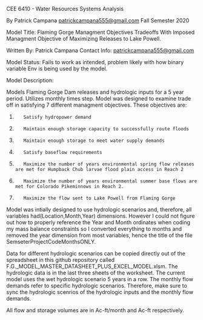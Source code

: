 CEE 6410 - Water Resources Systems Analysis

By Patrick Campana 
patrickcampana555@gmail.com 
Fall Semester 2020


Model Title: Flaming Gorge Managment Objectives Tradeoffs With Imposed Managment Objective
of Maximizing Releases to Lake Powell.

Written By: Patrick Campana
Contact Info: patrickcampana555@gmail.com

Model Status: Fails to work as intended, problem likely with how binary
variable Env is being used by the model.


Model Description:

Models Flaming Gorge Dam releases and hydrologic inputs for a 5 year period. Utilizes
monthly times step. Model was designed to examine trade off in satisfying 7 different
managment objectives. These objectives are:

1.        Satisfy hydropower demand
2.        Maintain enough storage capacity to successfully route floods
3.        Maintain enough storage to meet water supply demands
4.        Satisfy baseflow requirements
5.        Maximize the number of years environmental spring flow releases are met for Humpback Chub larvae flood plain access in Reach 2
6.        Maximize the number of years environmental summer base flows are met for Colorado Pikeminnows in Reach 2.
7.        Maximize the flow sent to Lake Powell from Flaming Gorge


Model was intially designed to use hydrologic scenarios and, therefore, all variables
had(Location,Month,Year) dimensions. However I could not figure out how to properly
reference the Year and Month ordinates when coding my mass balance constraints
so I converted everything to months and removed the year dimension from most variables,
hence the title of the file SemseterProjectCodeMonthsONLY.

Data for different hydrologic scenarios can be copied directly out of the spreadsheet in this github repository
called F.G._MODEL_MASTER_DATASHEET_PLUS_EXCEL_MODEL.xlsm. The hydrologic data is
in the last three sheets of the worksheet. The current model uses the wet hydrologic
scenario 5 years in a row. The monthly flow demands refer to specific hydrologic
scenarios. Therefore, make sure to sync the hydrologic scenrios of the hydrologic inputs
and the monthly flow demands.

All flow and storage volumes are in Ac-ft/month and Ac-ft respectively.